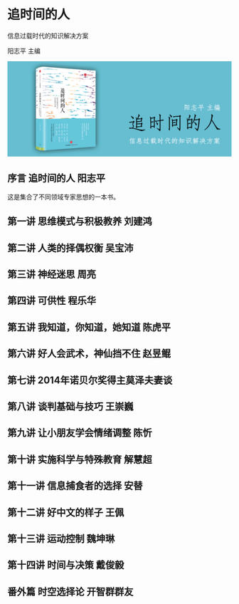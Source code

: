 追时间的人
========================================

信息过载时代的知识解决方案

阳志平 主编

![](contents/wx-cover.png)


序言 追时间的人 阳志平
----------------------------------------

这是集合了不同领域专家思想的一本书。

第一讲 思维模式与积极教养 刘建鸿
----------------------------------------

第二讲 人类的择偶权衡 吴宝沛
----------------------------------------

第三讲 神经迷思 周亮
----------------------------------------

第四讲 可供性 程乐华
----------------------------------------

第五讲 我知道，你知道，她知道 陈虎平
----------------------------------------

第六讲 好人会武术，神仙挡不住 赵昱鲲
----------------------------------------

第七讲 2014年诺贝尔奖得主莫泽夫妻谈
----------------------------------------

第八讲 谈判基础与技巧 王崇巍
----------------------------------------

第九讲 让小朋友学会情绪调整 陈忻
----------------------------------------

第十讲 实施科学与特殊教育 解慧超
----------------------------------------

第十一讲 信息捕食者的选择 安替
----------------------------------------

第十二讲 好中文的样子 王佩
----------------------------------------

第十三讲 运动控制 魏坤琳
----------------------------------------

第十四讲 时间与决策 戴俊毅
----------------------------------------

番外篇 时空选择论 开智群群友
----------------------------------------